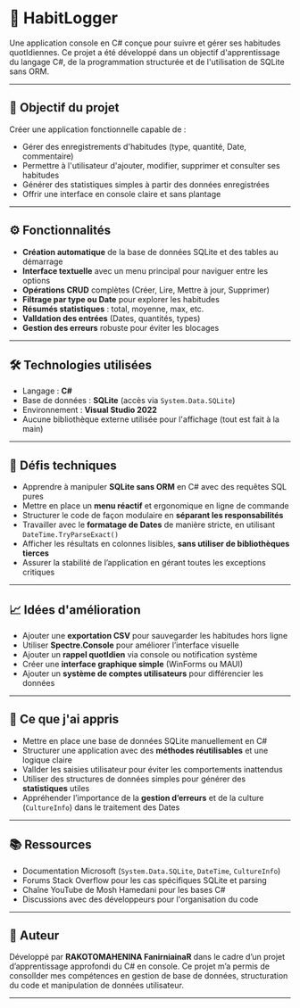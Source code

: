 # 🧠 HabitLogger

Une application console en C# conçue pour suivre et gérer ses habitudes quotIdiennes. Ce projet a été développé dans un objectif d'apprentissage du langage C#, de la programmation structurée et de l'utilisation de SQLite sans ORM.

---

## 🎯 Objectif du projet

Créer une application fonctionnelle capable de :
- Gérer des enregistrements d'habitudes (type, quantité, Date, commentaire)
- Permettre à l'utilisateur d'ajouter, modifier, supprimer et consulter ses habitudes
- Générer des statistiques simples à partir des données enregistrées
- Offrir une interface en console claire et sans plantage

---

## ⚙️ Fonctionnalités

- **Création automatique** de la base de données SQLite et des tables au démarrage
- **Interface textuelle** avec un menu principal pour naviguer entre les options
- **Opérations CRUD** complètes (Créer, Lire, Mettre à jour, Supprimer)
- **Filtrage par type ou Date** pour explorer les habitudes
- **Résumés statistiques** : total, moyenne, max, etc.
- **ValIdation des entrées** (Dates, quantités, types)
- **Gestion des erreurs** robuste pour éviter les blocages

---

## 🛠️ Technologies utilisées

- Langage : **C#**
- Base de données : **SQLite** (accès via `System.Data.SQLite`)
- Environnement : **Visual Studio 2022**
- Aucune bibliothèque externe utilisée pour l'affichage (tout est fait à la main)

---

## 🚧 Défis techniques

- Apprendre à manipuler **SQLite sans ORM** en C# avec des requêtes SQL pures
- Mettre en place un **menu réactif** et ergonomique en ligne de commande
- Structurer le code de façon modulaire en **séparant les responsabilités**
- Travailler avec le **formatage de Dates** de manière stricte, en utilisant `DateTime.TryParseExact()`
- Afficher les résultats en colonnes lisibles, **sans utiliser de bibliothèques tierces**
- Assurer la stabilité de l’application en gérant toutes les exceptions critiques

---

## 📈 Idées d'amélioration

- Ajouter une **exportation CSV** pour sauvegarder les habitudes hors ligne
- Utiliser **Spectre.Console** pour améliorer l’interface visuelle
- Ajouter un **rappel quotIdien** via console ou notification système
- Créer une **interface graphique simple** (WinForms ou MAUI)
- Ajouter un **système de comptes utilisateurs** pour différencier les données

---

## 🧪 Ce que j'ai appris

- Mettre en place une base de données SQLite manuellement en C#
- Structurer une application avec des **méthodes réutilisables** et une logique claire
- ValIder les saisies utilisateur pour éviter les comportements inattendus
- Utiliser des structures de données simples pour générer des **statistiques** utiles
- Appréhender l’importance de la **gestion d’erreurs** et de la culture (`CultureInfo`) dans le traitement des Dates

---

## 📚 Ressources

- Documentation Microsoft (`System.Data.SQLite`, `DateTime`, `CultureInfo`)
- Forums Stack Overflow pour les cas spécifiques SQLite et parsing
- Chaîne YouTube de Mosh Hamedani pour les bases C#
- Discussions avec des développeurs pour l'organisation du code

---

## 👤 Auteur

Développé par **RAKOTOMAHENINA FanirniainaR** dans le cadre d’un projet d’apprentissage approfondi du C# en console. Ce projet m’a permis de consolIder mes compétences en gestion de base de données, structuration du code et manipulation de données utilisateur.

---

